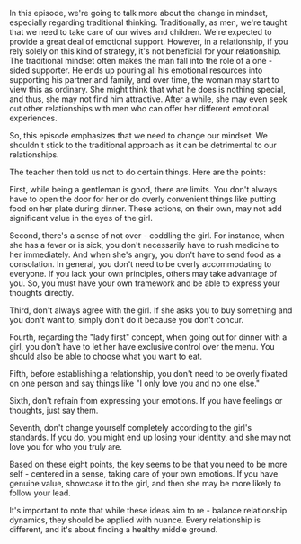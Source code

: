 In this episode, we're going to talk more about the change in mindset, especially regarding traditional thinking. Traditionally, as men, we're taught that we need to take care of our wives and children. We're expected to provide a great deal of emotional support. However, in a relationship, if you rely solely on this kind of strategy, it's not beneficial for your relationship. The traditional mindset often makes the man fall into the role of a one - sided supporter. He ends up pouring all his emotional resources into supporting his partner and family, and over time, the woman may start to view this as ordinary. She might think that what he does is nothing special, and thus, she may not find him attractive. After a while, she may even seek out other relationships with men who can offer her different emotional experiences.

  

So, this episode emphasizes that we need to change our mindset. We shouldn't stick to the traditional approach as it can be detrimental to our relationships.


The teacher then told us not to do certain things. Here are the points:

  

First, while being a gentleman is good, there are limits. You don't always have to open the door for her or do overly convenient things like putting food on her plate during dinner. These actions, on their own, may not add significant value in the eyes of the girl.

  

Second, there's a sense of not over - coddling the girl. For instance, when she has a fever or is sick, you don't necessarily have to rush medicine to her immediately. And when she's angry, you don't have to send food as a consolation. In general, you don't need to be overly accommodating to everyone. If you lack your own principles, others may take advantage of you. So, you must have your own framework and be able to express your thoughts directly.

  

Third, don't always agree with the girl. If she asks you to buy something and you don't want to, simply don't do it because you don't concur.

  

Fourth, regarding the "lady first" concept, when going out for dinner with a girl, you don't have to let her have exclusive control over the menu. You should also be able to choose what you want to eat.

  

Fifth, before establishing a relationship, you don't need to be overly fixated on one person and say things like "I only love you and no one else."

  

Sixth, don't refrain from expressing your emotions. If you have feelings or thoughts, just say them.

  

Seventh, don't change yourself completely according to the girl's standards. If you do, you might end up losing your identity, and she may not love you for who you truly are.

  

Based on these eight points, the key seems to be that you need to be more self - centered in a sense, taking care of your own emotions. If you have genuine value, showcase it to the girl, and then she may be more likely to follow your lead.

  

It's important to note that while these ideas aim to re - balance relationship dynamics, they should be applied with nuance. Every relationship is different, and it's about finding a healthy middle ground.